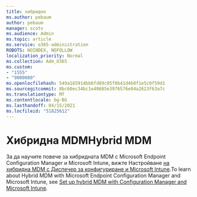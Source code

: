 ```yaml
---
title: хибридно
ms.author: pebaum
author: pebaum
manager: scotv
ms.audience: Admin
ms.topic: article
ms.service: o365-administration
ROBOTS: NOINDEX, NOFOLLOW
localization_priority: Normal
ms.collection: Adm_O365
ms.custom:
- "1555"
- "9000080"
ms.openlocfilehash: 549a165914bb8fd89c05f0b41d4b0f1e5c0f59d1
ms.sourcegitcommit: 8bc60ec34bc1e40685e3976576e04a2623f63a7c
ms.translationtype: MT
ms.contentlocale: bg-BG
ms.lasthandoff: 04/15/2021
ms.locfileid: "51825612"
---
```

# <a name="hybrid-mdm"></a><span data-ttu-id="e3677-102">Хибридна MDM</span><span class="sxs-lookup"><span data-stu-id="e3677-102">Hybrid MDM</span></span>

<span data-ttu-id="e3677-103">За да научите повече за хибридната MDM с Microsoft Endpoint Configuration Manager и Microsoft Intune, вижте Настройване [на хибридна MDM с Диспечер за конфигуриране и Microsoft Intune](https://docs.microsoft.com/configmgr/mdm/deploy-use/setup-hybrid-mdm).</span><span class="sxs-lookup"><span data-stu-id="e3677-103">To learn about Hybrid MDM with Microsoft Endpoint Configuration Manager and Microsoft Intune, see [Set up hybrid MDM with Configuration Manager and Microsoft Intune](https://docs.microsoft.com/configmgr/mdm/deploy-use/setup-hybrid-mdm).</span></span>